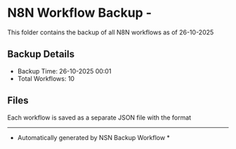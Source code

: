 # N8N Workflow Backup - 
This folder contains the backup of all N8N workflows as of 26-10-2025

## Backup Details
- Backup Time: 26-10-2025 00:01
- Total Workflows: 10

## Files
Each workflow is saved as a separate JSON file with the format

-----------
* Automatically generated by NSN Backup Workflow *